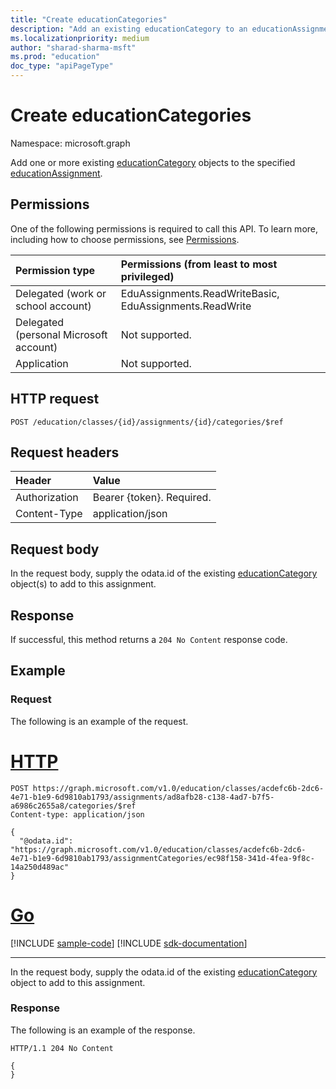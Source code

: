 ```yaml
---
title: "Create educationCategories"
description: "Add an existing educationCategory to an educationAssignment"
ms.localizationpriority: medium
author: "sharad-sharma-msft"
ms.prod: "education"
doc_type: "apiPageType"
---
```


# Create educationCategories

Namespace: microsoft.graph

Add one or more existing [educationCategory](../resources/educationcategory.md) objects to the specified  [educationAssignment](../resources/educationassignment.md).

## Permissions
One of the following permissions is required to call this API. To learn more, including how to choose permissions, see [Permissions](/graph/permissions-reference).

|Permission type      | Permissions (from least to most privileged)              |
|:--------------------|:---------------------------------------------------------|
|Delegated (work or school account) |  EduAssignments.ReadWriteBasic, EduAssignments.ReadWrite  |
|Delegated (personal Microsoft account) |  Not supported.  |
|Application | Not supported.  | 

## HTTP request
<!-- { "blockType": "ignored" } -->
```http
POST /education/classes/{id}/assignments/{id}/categories/$ref
```
## Request headers
| Header       | Value |
|:---------------|:--------|
| Authorization  | Bearer {token}. Required.  |
| Content-Type  | application/json  |

## Request body
In the request body, supply the odata.id of the existing [educationCategory](../resources/educationcategory.md) object(s) to add to this assignment.


## Response
If successful, this method returns a `204 No Content` response code.

## Example
### Request
The following is an example of the request.


# [HTTP](#tab/http)
<!-- {
  "blockType": "request",
  "name": "add_educationcategory_to_educationassignment"
}-->

```http
POST https://graph.microsoft.com/v1.0/education/classes/acdefc6b-2dc6-4e71-b1e9-6d9810ab1793/assignments/ad8afb28-c138-4ad7-b7f5-a6986c2655a8/categories/$ref
Content-type: application/json

{
  "@odata.id": "https://graph.microsoft.com/v1.0/education/classes/acdefc6b-2dc6-4e71-b1e9-6d9810ab1793/assignmentCategories/ec98f158-341d-4fea-9f8c-14a250d489ac"
}

```

# [Go](#tab/go)
[!INCLUDE [sample-code](../includes/snippets/go/add-educationcategory-to-educationassignment-go-snippets.md)]
[!INCLUDE [sdk-documentation](../includes/snippets/snippets-sdk-documentation-link.md)]

---

In the request body, supply the odata.id of the existing [educationCategory](../resources/educationcategory.md) object to add to this assignment.

### Response
The following is an example of the response. 

<!-- {
  "blockType": "response",
  "truncated": true,
  "@odata.type": "microsoft.graph.educationAssignmentResource"
} -->
```http
HTTP/1.1 204 No Content

{
}
```
<!-- uuid: 8fcb5dbc-d5aa-4681-8e31-b001d5168d79
2015-10-25 14:57:30 UTC -->
<!--
{
  "type": "#page.annotation",
  "description": "Add educationCategory to educationAssignment",
  "keywords": "",
  "section": "documentation",
  "tocPath": "",
  "suppressions": []
}
-->


